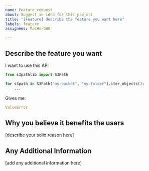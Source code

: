 ```yaml
---
name: Feature request
about: Suggest an idea for this project
title: "[Feature] describe the feature you want here"
labels: feature
assignees: MacHu-GWU

---
```


## Describe the feature you want

I want to use this API 

```python
from s3pathlib import S3Path

for s3path in S3Path("my-bucket", "my-folder").iter_objects():
    ...
```

Gives me:

```python
ValueError
```

## Why you believe it benefits the users

[describe your solid reason here]

## Any Additional Information

[add any additional information here]
